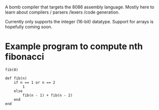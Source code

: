 A bomb compiler that targets the 8086 assembly language.
Mostly here to learn about compilers / parsers /lexers /code generation.

Currently only supports the integer (16-bit) datatype.
Support for arrays is hopefully coming soon.

# Example program to compute nth fibonacci
```  
fib(8)

def fib(n)
    if n == 1 or n == 2
        1
    else
        fib(n - 1) + fib(n - 2)
    end
end
```
